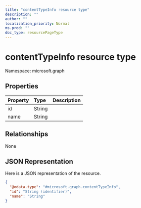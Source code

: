 ```yaml
---
title: "contentTypeInfo resource type"
description: ""
author: ""
localization_priority: Normal
ms.prod: ""
doc_type: resourcePageType
---
```


# contentTypeInfo resource type


Namespace: microsoft.graph



## Properties
|Property|Type|Description|
|:---|:---|:---|
|id|String||
|name|String||

## Relationships
None

## JSON Representation
Here is a JSON representation of the resource.
<!-- {
  "blockType": "resource",
  "@odata.type": "microsoft.graph.contentTypeInfo"
}
-->
``` json
{
  "@odata.type": "#microsoft.graph.contentTypeInfo",
  "id": "String (identifier)",
  "name": "String"
}
```

